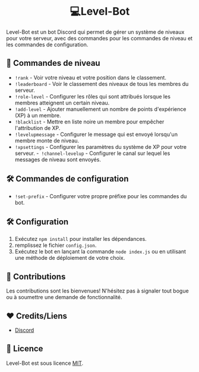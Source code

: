 <h1 align="center">
💻Level-Bot
</h1>

Level-Bot est un bot Discord qui permet de gérer un système de niveaux pour votre serveur, avec des commandes pour les commandes de niveau et les commandes de configuration. 

## 🎉 Commandes de niveau

- ``!rank`` - Voir votre niveau et votre position dans le classement.
- ``!leaderboard`` - Voir le classement des niveaux de tous les membres du serveur.
- ``!role-level`` - Configurer les rôles qui sont attribués lorsque les membres atteignent un certain niveau.
- ``!add-level`` - Ajouter manuellement un nombre de points d'expérience (XP) à un membre.
- ``!blacklist`` - Mettre en liste noire un membre pour empêcher l'attribution de XP.
- ``!levelupmessage`` - Configurer le message qui est envoyé lorsqu'un membre monte de niveau.
- ``!xpsettings`` - Configurer les paramètres du système de XP pour votre serveur.
-`` !channel-levelup`` - Configurer le canal sur lequel les messages de niveau sont envoyés.

## 🛠️ Commandes de configuration
- ``!set-prefix`` - Configurer votre propre préfixe pour les commandes du bot.

## 🛠️ Configuration

1. Exécutez `npm install` pour installer les dépendances.
2. remplissez le fichier `config.json`.
3. Exécutez le bot en lançant la commande `node index.js` ou en utilisant une méthode de déploiement de votre choix.

## 🤝 Contributions

Les contributions sont les bienvenues! N'hésitez pas à signaler tout bogue ou à soumettre une demande de fonctionnalité. 
## ❤ Credits/Liens
- [Discord](https://discord.gg/K5pxTKXCmCs)

## 📝 Licence

Level-Bot est sous licence [MIT](https://github.com/CLARC237/Level-Bot/blob/main/LICENSE).
